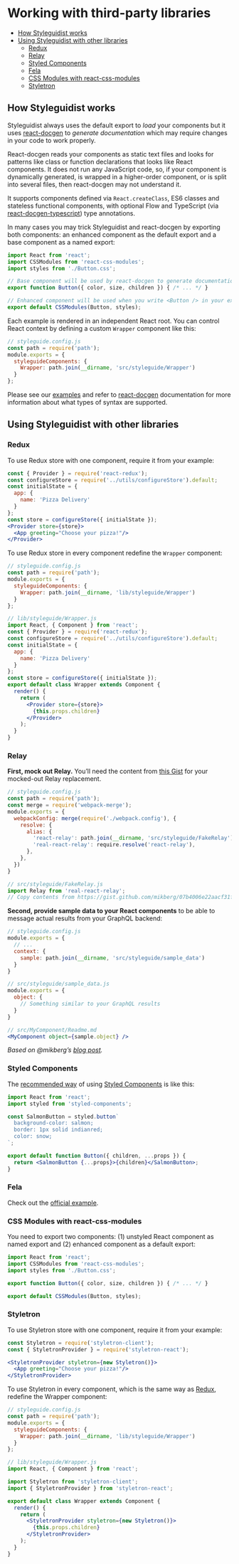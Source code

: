 # Working with third-party libraries

<!-- To update run: npx markdown-toc --maxdepth 3 -i docs/Thirdparties.md -->

<!-- toc -->

- [How Styleguidist works](#how-styleguidist-works)
- [Using Styleguidist with other libraries](#using-styleguidist-with-other-libraries)
  * [Redux](#redux)
  * [Relay](#relay)
  * [Styled Components](#styled-components)
  * [Fela](#fela)
  * [CSS Modules with react-css-modules](#css-modules-with-react-css-modules)
  * [Styletron](#styletron)

<!-- tocstop -->

## How Styleguidist works

Styleguidist always uses the default export to *load* your components but it uses [react-docgen](https://github.com/reactjs/react-docgen) to *generate documentation* which may require changes in your code to work properly.

React-docgen reads your components as static text files and looks for patterns like class or function declarations that looks like React components. It does not run any JavaScript code, so, if your component is dynamically generated, is wrapped in a higher-order component, or is split into several files, then react-docgen may not understand it.

It supports components defined via `React.createClass`, ES6 classes and stateless functional components, with optional Flow and TypeScript (via [react-docgen-typescript](https://github.com/styleguidist/react-docgen-typescript)) type annotations.

In many cases you may trick Styleguidist and react-docgen by exporting both components: an enhanced component as the default export and a base component as a named export:

```javascript
import React from 'react';
import CSSModules from 'react-css-modules';
import styles from './Button.css';

// Base component will be used by react-docgen to generate documentation
export function Button({ color, size, children }) { /* ... */ }

// Enhanced component will be used when you write <Button /> in your example files
export default CSSModules(Button, styles);
```

Each example is rendered in an independent React root. You can control React context by defining a custom `Wrapper` component like this:

```javascript
// styleguide.config.js
const path = require('path');
module.exports = {
  styleguideComponents: {
    Wrapper: path.join(__dirname, 'src/styleguide/Wrapper')
  }
};
```

Please see our [examples](https://github.com/styleguidist/react-styleguidist/tree/master/examples) and refer to [react-docgen](https://github.com/reactjs/react-docgen) documentation for more information about what types of syntax are supported.

## Using Styleguidist with other libraries

### Redux

To use Redux store with one component, require it from your example:

```jsx
const { Provider } = require('react-redux');
const configureStore = require('../utils/configureStore').default;
const initialState = {
  app: {
    name: 'Pizza Delivery'
  }
};
const store = configureStore({ initialState });
<Provider store={store}>
  <App greeting="Choose your pizza!"/>
</Provider>
```

To use Redux store in every component redefine the `Wrapper` component:

```javascript
// styleguide.config.js
const path = require('path');
module.exports = {
  styleguideComponents: {
    Wrapper: path.join(__dirname, 'lib/styleguide/Wrapper')
  }
};
```

```jsx
// lib/styleguide/Wrapper.js
import React, { Component } from 'react';
const { Provider } = require('react-redux');
const configureStore = require('../utils/configureStore').default;
const initialState = {
  app: {
    name: 'Pizza Delivery'
  }
};
const store = configureStore({ initialState });
export default class Wrapper extends Component {
  render() {
    return (
      <Provider store={store}>
        {this.props.children}
      </Provider>
    );
  }
}
```

### Relay

**First, mock out Relay.** You’ll need the content from [this Gist](https://gist.github.com/mikberg/07b4006e22aacf31ffe6) for your mocked-out Relay replacement.

```js
// styleguide.config.js
const path = require('path');
const merge = require('webpack-merge');
module.exports = {
  webpackConfig: merge(require('./webpack.config'), {
    resolve: {
      alias: {
        'react-relay': path.join(__dirname, 'src/styleguide/FakeRelay'),
        'real-react-relay': require.resolve('react-relay'),
      },
    },
  })
}
```

```js
// src/styleguide/FakeRelay.js
import Relay from 'real-react-relay';
// Copy contents from https://gist.github.com/mikberg/07b4006e22aacf31ffe6
```

**Second, provide sample data to your React components** to be able to message actual results from your GraphQL backend:

```js
// styleguide.config.js
module.exports = {
  // ...
  context: {
    sample: path.join(__dirname, 'src/styleguide/sample_data')
  }
}
```

```js
// src/styleguide/sample_data.js
module.exports = {
  object: {
    // Something similar to your GraphQL results
  }
}
```

```jsx
// src/MyComponent/Readme.md
<MyComponent object={sample.object} />
```

*Based on @mikberg’s [blog post](https://medium.com/@mikaelberg/writing-simple-unit-tests-with-relay-707f19e90129).*

### Styled Components

The [recommended way](https://github.com/styleguidist/react-styleguidist/issues/37#issuecomment-263502454) of using [Styled Components](https://www.styled-components.com/) is like this:

```jsx
import React from 'react';
import styled from 'styled-components';

const SalmonButton = styled.button`
  background-color: salmon;
  border: 1px solid indianred;
  color: snow;
`;

export default function Button({ children, ...props }) {
  return <SalmonButton {...props}>{children}</SalmonButton>;
}
```

### Fela

Check out the [official example](https://github.com/rofrischmann/fela/tree/master/packages/example-with-styleguidist).

### CSS Modules with react-css-modules

You need to export two components: (1) unstyled React component as named export and (2) enhanced component as a default export:

```javascript
import React from 'react';
import CSSModules from 'react-css-modules';
import styles from './Button.css';

export function Button({ color, size, children }) { /* ... */ }

export default CSSModules(Button, styles);
```

### Styletron

To use Styletron store with one component, require it from your example:

```jsx
const Styletron = require('styletron-client');
const { StyletronProvider } = require('styletron-react');

<StyletronProvider styletron={new Styletron()}>
  <App greeting="Choose your pizza!"/>
</StyletronProvider>
```

To use Styletron in every component, which is the same way as [Redux](#redux), redefine the Wrapper component:

```javascript
// styleguide.config.js
const path = require('path');
module.exports = {
  styleguideComponents: {
    Wrapper: path.join(__dirname, 'lib/styleguide/Wrapper')
  }
};
```

```jsx
// lib/styleguide/Wrapper.js
import React, { Component } from 'react';

import Styletron from 'styletron-client';
import { StyletronProvider } from 'styletron-react';

export default class Wrapper extends Component {
  render() {
    return (
      <StyletronProvider styletron={new Styletron()}>
        {this.props.children}
      </StyletronProvider>
    );
  }
}
```
